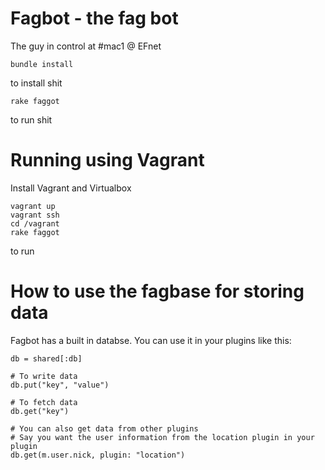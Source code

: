 # Fagbot - the fag bot

The guy in control at #mac1 @ EFnet

    bundle install

to install shit

    rake faggot

to run shit

# Running using Vagrant

Install Vagrant and Virtualbox

    vagrant up
    vagrant ssh
    cd /vagrant
    rake faggot

to run

# How to use the fagbase for storing data

Fagbot has a built in databse. You can use it in your plugins like this:

    db = shared[:db]

    # To write data
    db.put("key", "value")

    # To fetch data
    db.get("key")

    # You can also get data from other plugins
    # Say you want the user information from the location plugin in your plugin
    db.get(m.user.nick, plugin: "location")
